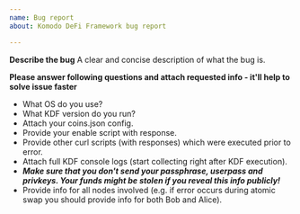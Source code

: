```yaml
---
name: Bug report
about: Komodo DeFi Framework bug report

---
```


**Describe the bug**
A clear and concise description of what the bug is.

**Please answer following questions and attach requested info - it'll help to solve issue faster**
- What OS do you use?
- What KDF version do you run?
- Attach your coins.json config.
- Provide your enable script with response.
- Provide other curl scripts (with responses) which were executed prior to error.
- Attach full KDF console logs (start collecting right after KDF execution).
- ***Make sure that you don't send your passphrase, userpass and privkeys. Your funds might be stolen if you reveal this info publicly!***
- Provide info for all nodes involved (e.g. if error occurs during atomic swap you should provide info for both Bob and Alice).
